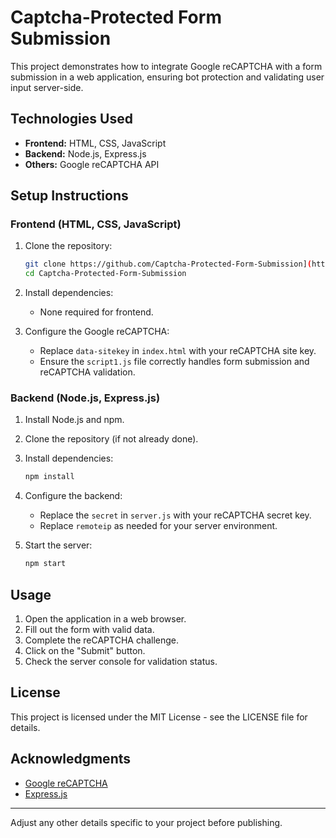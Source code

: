 

# Captcha-Protected Form Submission

This project demonstrates how to integrate Google reCAPTCHA with a form submission in a web application, ensuring bot protection and validating user input server-side.

## Technologies Used

- **Frontend:** HTML, CSS, JavaScript
- **Backend:** Node.js, Express.js
- **Others:** Google reCAPTCHA API

## Setup Instructions

### Frontend (HTML, CSS, JavaScript)

1. Clone the repository:
   ```bash
   git clone https://github.com/Captcha-Protected-Form-Submission](https://github.com/Kumaraman6723/Captcha-Protected-Form-Submission
   cd Captcha-Protected-Form-Submission
   ```

2. Install dependencies:
   - None required for frontend.

3. Configure the Google reCAPTCHA:
   - Replace `data-sitekey` in `index.html` with your reCAPTCHA site key.
   - Ensure the `script1.js` file correctly handles form submission and reCAPTCHA validation.

### Backend (Node.js, Express.js)

1. Install Node.js and npm.

2. Clone the repository (if not already done).

3. Install dependencies:
   ```bash
   npm install
   ```

4. Configure the backend:
   - Replace the `secret` in `server.js` with your reCAPTCHA secret key.
   - Replace `remoteip` as needed for your server environment.

5. Start the server:
   ```bash
   npm start
   ```

## Usage

1. Open the application in a web browser.
2. Fill out the form with valid data.
3. Complete the reCAPTCHA challenge.
4. Click on the "Submit" button.
5. Check the server console for validation status.

## License

This project is licensed under the MIT License - see the LICENSE file for details.

## Acknowledgments

- [Google reCAPTCHA](https://developers.google.com/recaptcha/docs/)
- [Express.js](https://expressjs.com/)

---

Adjust any other details specific to your project before publishing.
